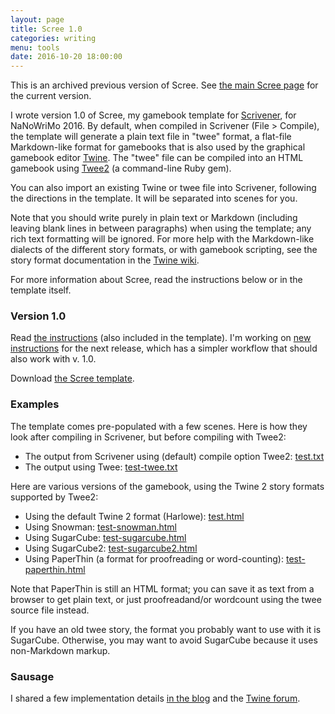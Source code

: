 ```yaml
---
layout: page
title: Scree 1.0
categories: writing
menu: tools
date: 2016-10-20 18:00:00
---
```

This is an archived previous version of Scree.  See [the main Scree page](/tools/scree/) for the current version.

I wrote version 1.0 of Scree, my gamebook template for [Scrivener](http://www.literatureandlatte.com/scrivener.php), for NaNoWriMo 2016.  By default, when compiled in Scrivener (File > Compile), the template will generate a plain text file in "twee" format, a flat-file Markdown-like format for gamebooks that is also used by the graphical gamebook editor [Twine](http://twinery.org).  The "twee" file can be compiled into an HTML gamebook using [Twee2](http://twee2.danq.me) (a command-line Ruby gem).

You can also import an existing Twine or twee file into Scrivener, following the directions in the template.  It will be separated into scenes for you.

Note that you should write purely in plain text or Markdown (including leaving blank lines in between paragraphs) when using the template; any rich text formatting will be ignored.  For more help with the Markdown-like dialects of the different story formats, or with gamebook scripting, see the story format documentation in the [Twine wiki](https://twinery.org/wiki/).

For more information about Scree, read the instructions below or in the template itself.

### Version 1.0

Read [the instructions](ScreeFormat.html) (also included in the template).  I'm working on [new instructions](ScreeFormatNew.html) for the next release, which has a simpler workflow that should also work with v. 1.0.

Download [the Scree template](Scree.scrivtemplate.zip).

### Examples

The template comes pre-populated with a few scenes.  Here is how they look after compiling in Scrivener, but before compiling with Twee2:

* The output from Scrivener using (default) compile option Twee2: [test.txt](test.txt)
* The output using Twee: [test-twee.txt](test-twee.txt)

Here are various versions of the gamebook, using the Twine 2 story formats supported by Twee2:

* Using the default Twine 2 format (Harlowe): [test.html](test.html)
* Using Snowman: [test-snowman.html](test-snowman.html)
* Using SugarCube: [test-sugarcube.html](test-sugarcube.html)
* Using SugarCube2: [test-sugarcube2.html](test-sugarcube2.html)
* Using PaperThin (a format for proofreading or word-counting): [test-paperthin.html](test-paperthin.html)

Note that PaperThin is still an HTML format; you can save it as text from a browser to get plain text, or just proofreadand/or wordcount using the twee source file instead.

If you have an old twee story, the format you probably want to use with it is SugarCube.  Otherwise, you may want to avoid SugarCube because it uses non-Markdown markup.

### Sausage

I shared a few implementation details [in the blog](/blog/2016/10/20/scree/) and the [Twine forum](https://twinery.org/forum/discussion/7474/using-external-ide).
